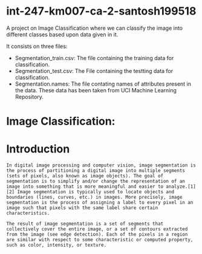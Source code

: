 # int-247-km007-ca-2-santosh199518
A project on Image Classification where we can classify the image into different classes based upon data given in it.

It consists on three files:
- Segmentation_train.csv: The file containing the training data for classification.
- Segmentation_test.csv:  The File containing the testting data for classification.
- Segmentation.names:     The file contating names of attributes present in the data.
These data has been taken from UCI Machine Learning Repository.

# Image Classification:
# Introduction
    In digital image processing and computer vision, image segmentation is the process of partitioning a digital image into multiple segments (sets of pixels, also known as image objects). The goal of segmentation is to simplify and/or change the representation of an image into something that is more meaningful and easier to analyze.[1][2] Image segmentation is typically used to locate objects and boundaries (lines, curves, etc.) in images. More precisely, image segmentation is the process of assigning a label to every pixel in an image such that pixels with the same label share certain characteristics.

    The result of image segmentation is a set of segments that collectively cover the entire image, or a set of contours extracted from the image (see edge detection). Each of the pixels in a region are similar with respect to some characteristic or computed property, such as color, intensity, or texture.
    
